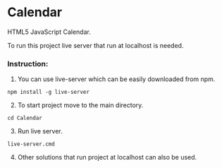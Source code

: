 # Calendar
HTML5 JavaScript Calendar.

To run this project live server that run at localhost is needed.
### Instruction:
1. You can use live-server which can be easily downloaded from npm.
```
npm install -g live-server
```
2. To start project move to the main directory.
```
cd Calendar
```
3. Run live server.
```
live-server.cmd
```
4. Other solutions that run project at localhost can also be used.
